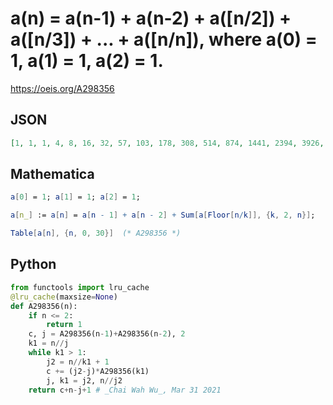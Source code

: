 # a\(n\) \= a\(n\-1\) \+ a\(n\-2\) \+ a\(\[n/2\]\) \+ a\(\[n/3\]\) \+ \.\.\. \+ a\(\[n/n\]\), where a\(0\) \= 1, a\(1\) \= 1, a\(2\) \= 1\.
https://oeis.org/A298356
## JSON
```JSON
[1, 1, 1, 4, 8, 16, 32, 57, 103, 178, 308, 514, 874, 1441, 2394, 3926, 6462, 10531, 17231, 28001, 45614, 74026, 120258, 194903, 316210, 512171, 830007, 1343883, 2176578, 3523150, 5704107, 9231637, 14942711, 24181525, 39135483, 63328289, 102482212, 165828942]
```
## Mathematica
```Mathematica
a[0] = 1; a[1] = 1; a[2] = 1;
```
```Mathematica
a[n_] := a[n] = a[n - 1] + a[n - 2] + Sum[a[Floor[n/k]], {k, 2, n}];
```
```Mathematica
Table[a[n], {n, 0, 30}]  (* A298356 *)
```
## Python
```Python
from functools import lru_cache
@lru_cache(maxsize=None)
def A298356(n):
    if n <= 2:
        return 1
    c, j = A298356(n-1)+A298356(n-2), 2
    k1 = n//j
    while k1 > 1:
        j2 = n//k1 + 1
        c += (j2-j)*A298356(k1)
        j, k1 = j2, n//j2
    return c+n-j+1 # _Chai Wah Wu_, Mar 31 2021
```
